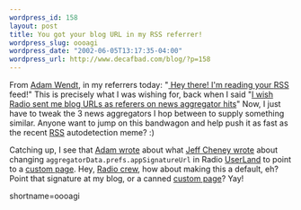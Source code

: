 ```yaml
--- 
wordpress_id: 158
layout: post
title: You got your blog URL in my RSS referrer!
wordpress_slug: oooagi
wordpress_date: "2002-06-05T13:17:35-04:00"
wordpress_url: http://www.decafbad.com/blog/?p=158
---
```

<p>From <a href="http://ipwebdev.com/radio/">Adam Wendt</a>, in my referrers today: "<a href="http://ipwebdev.com/radio/ImReadingYourRSSFeed.php"> Hey there! I'm reading your <a href="http://www.decafbad.com/twiki/bin/view/Main/RSS">RSS</a> feed!</a>"  This is precisely what I was wishing for, back when I said "<a href="http://www.decafbad.com/news_archives/000124.phtml">I wish Radio sent me blog URLs as referers on news aggregator hits</a>"  Now, I just have to tweak the 3 news aggregators I hop between to supply something similar.  Anyone want to jump on this bandwagon and help push it as fast as the recent <a href="http://www.decafbad.com/twiki/bin/view/Main/RSS">RSS</a> autodetection meme? :)</p>
<p>Catching up, I see that <a href="http://ipwebdev.com/radio/2002/06/02.php#a137">Adam wrote</a> about what <a href="http://radio.weblogs.com/0001018/2002/05/30.html#a1274">Jeff Cheney wrote</a> about changing <code>aggregatorData.prefs.appSignatureUrl</code> in Radio <a href="http://www.decafbad.com/twiki/bin/view/Main/UserLand">UserLand</a> to point to a <a href="http://radio.weblogs.com/0001018/xml.aggregator.html">custom page</a>.  Hey, <a href="http://radio.userland.com">Radio crew</a>, how about making this a default, eh?  Point that signature at my blog, or a canned <a href="http://radio.weblogs.com/0001018/xml.aggregator.html">custom page</a>?  Yay!</p>
<!--more-->
shortname=oooagi
